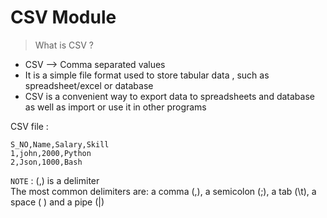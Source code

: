 # CSV Module

> What is CSV ?
* CSV --> Comma separated values
* It is a simple file format used to store tabular data , such as spreadsheet/excel or database
* CSV is a convenient way to export data to spreadsheets and database as well as import or use it in other programs


CSV file :
```csv
S_NO,Name,Salary,Skill
1,john,2000,Python
2,Json,1000,Bash
```
`NOTE` : (,) is a delimiter  
The most common delimiters are: a comma (,), a semicolon (;), a tab (\t), a space ( ) and a pipe (|)